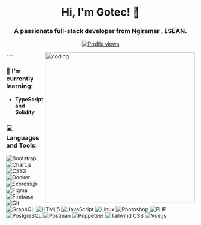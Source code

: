 <h1 align="center">Hi, I'm Gotec! 👋</h1>
<h3 align="center">A passionate full-stack developer from Ngiramar , ESEAN.</h3>

<p align="center">
  <a href="https://github.com/Merdekamuka"><img src="https://komarev.com/ghpvc/?username=Merdekamuka&style=flat-square" alt="Profile views"/></a>
</p>
<img align="right" alt="coding" width="400" src="https://user-images.githubusercontent.com/55389276/140866485-8fb1c876-9a8f-4d6a-98dc-08c4981eaf70.gif">
---

### 🌱 I’m currently learning:
- **TypeScript and Solidity**



### 💻 Languages and Tools:
<p align="left">
  <img src="https://img.shields.io/badge/-Bootstrap-%23563D7C?style=flat&logo=bootstrap&logoColor=white" alt="Bootstrap"/>
  <img src="https://img.shields.io/badge/-Chart.js-%23FF6384?style=flat&logo=chart.js&logoColor=white" alt="Chart.js"/>
  <img src="https://img.shields.io/badge/-CSS3-%231572B6?style=flat&logo=css3&logoColor=white" alt="CSS3"/>
  <img src="https://img.shields.io/badge/-Docker-%232496ED?style=flat&logo=docker&logoColor=white" alt="Docker"/>
  <img src="https://img.shields.io/badge/-Express.js-%23000000?style=flat&logo=express&logoColor=white" alt="Express.js"/>
  <img src="https://img.shields.io/badge/-Figma-%23F24E1E?style=flat&logo=figma&logoColor=white" alt="Figma"/>
  <img src="https://img.shields.io/badge/-Firebase-%23039BE5?style=flat&logo=firebase&logoColor=white" alt="Firebase"/>
  <img src="https://img.shields.io/badge/-Git-%23F05032?style=flat&logo=git&logoColor=white" alt="Git"/>
  <img src="https://img.shields.io/badge/-GraphQL-%23E10098?style=flat&logo=graphql&logoColor=white" alt="GraphQL"/>
  <img src="https://img.shields.io/badge/-HTML5-%23E34F26?style=flat&logo=html5&logoColor=white" alt="HTML5"/>
  <img src="https://img.shields.io/badge/-JavaScript-%23F7DF1E?style=flat&logo=javascript&logoColor=black" alt="JavaScript"/>
  <img src="https://img.shields.io/badge/-Linux-%23FCC624?style=flat&logo=linux&logoColor=black" alt="Linux"/>

  <img src="https://img.shields.io/badge/-Photoshop-%2331A8FF?style=flat&logo=adobephotoshop&logoColor=white" alt="Photoshop"/>
  <img src="https://img.shields.io/badge/-PHP-%23777BB4?style=flat&logo=php&logoColor=white" alt="PHP"/>
  <img src="https://img.shields.io/badge/-PostgreSQL-%23336791?style=flat&logo=postgresql&logoColor=white" alt="PostgreSQL"/>
  <img src="https://img.shields.io/badge/-Postman-%23FF6C37?style=flat&logo=postman&logoColor=white" alt="Postman"/>
  <img src="https://img.shields.io/badge/-Puppeteer-%2340B5A4?style=flat&logo=puppeteer&logoColor=white" alt="Puppeteer"/>

  <img src="https://img.shields.io/badge/-Tailwind_CSS-%2338B2AC?style=flat&logo=tailwindcss&logoColor=white" alt="Tailwind CSS"/>
  <img src="https://img.shields.io/badge/-Vue.js-%234FC08D?style=flat&logo=vue.js&logoColor=white" alt="Vue.js"/>
</p>


